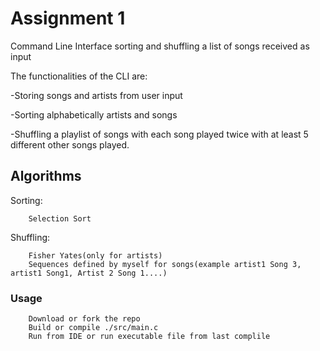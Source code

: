 # Assignment 1


Command Line Interface sorting and shuffling a list of songs received as input 

The functionalities of the CLI are:

-Storing songs and artists from user input

-Sorting alphabetically artists and songs

-Shuffling a playlist of songs with each song played twice with at least 5 different other songs played.

## Algorithms

Sorting:
        
        Selection Sort

Shuffling:
        
        Fisher Yates(only for artists)
        Sequences defined by myself for songs(example artist1 Song 3, artist1 Song1, Artist 2 Song 1....)

### Usage
        Download or fork the repo
        Build or compile ./src/main.c
        Run from IDE or run executable file from last complile 
